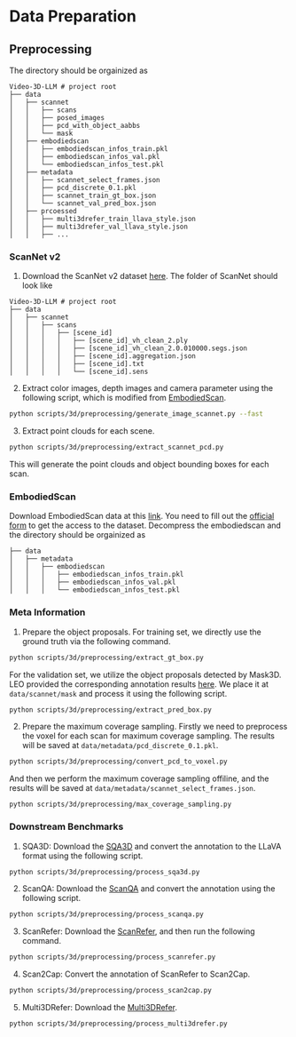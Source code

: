 # Data Preparation

## Preprocessing
The directory should be orgainized as 
```
Video-3D-LLM # project root
├── data
│   ├── scannet
│   │   ├── scans
│   │   ├── posed_images
│   │   ├── pcd_with_object_aabbs
│   │   └── mask
│   ├── embodiedscan
│   │   ├── embodiedscan_infos_train.pkl
│   │   ├── embodiedscan_infos_val.pkl
│   │   └── embodiedscan_infos_test.pkl
│   ├── metadata
│   │   ├── scannet_select_frames.json
│   │   ├── pcd_discrete_0.1.pkl
│   │   ├── scannet_train_gt_box.json
│   │   └── scannet_val_pred_box.json
│   ├── prcoessed
│   │   ├── multi3drefer_train_llava_style.json
│   │   ├── multi3drefer_val_llava_style.json
│   │   ├── ...
```
### ScanNet v2
1. Download the ScanNet v2 dataset [here](http://www.scan-net.org/). The folder of ScanNet should look like
```
Video-3D-LLM # project root
├── data
│   ├── scannet
│   │   ├── scans
│   │   │   ├── [scene_id]
│   │   │   │   ├── [scene_id]_vh_clean_2.ply
│   │   │   │   ├── [scene_id]_vh_clean_2.0.010000.segs.json
│   │   │   │   ├── [scene_id].aggregation.json
│   │   │   │   ├── [scene_id].txt
│   │   │   │   └── [scene_id].sens
```

2. Extract color images, depth images and camera parameter using the following script, which is modified from [EmbodiedScan](https://github.com/OpenRobotLab/EmbodiedScan/blob/main/embodiedscan/converter/generate_image_scannet.py).
```bash
python scripts/3d/preprocessing/generate_image_scannet.py --fast
```

3. Extract point clouds for each scene.
```bash
python scripts/3d/preprocessing/extract_scannet_pcd.py
```
This will generate the point clouds and object bounding boxes for each scan.


### EmbodiedScan
Download EmbodiedScan data at this [link](https://github.com/OpenRobotLab/EmbodiedScan/tree/main/data). You need to fill out the [official form](https://docs.google.com/forms/d/e/1FAIpQLScUXEDTksGiqHZp31j7Zp7zlCNV7p_08uViwP_Nbzfn3g6hhw/viewform) to get the access to the dataset. Decompress the embodiedscan and the directory should be orgainized as
```
├── data
│   ├── metadata
│   │   ├── embodiedscan
│   │   │   ├── embodiedscan_infos_train.pkl
│   │   │   ├── embodiedscan_infos_val.pkl
│   │   │   └── embodiedscan_infos_test.pkl
```

### Meta Information
1. Prepare the object proposals. For training set, we directly use the ground truth via the following command.
```bash
python scripts/3d/preprocessing/extract_gt_box.py
```
For the validation set, we utilize the object proposals detected by Mask3D. LEO provided the corresponding annotation results [here](https://huggingface.co/datasets/huangjy-pku/LEO_data/blob/main/mask.zip). We place it at `data/scannet/mask` and process it using the following script.
```bash
python scripts/3d/preprocessing/extract_pred_box.py
```

2. Prepare the maximum coverage sampling. Firstly we need to preprocess the voxel for each scan for maximum coverage sampling. The results will be saved at `data/metadata/pcd_discrete_0.1.pkl`.
```bash
python scripts/3d/preprocessing/convert_pcd_to_voxel.py
```
And then we perform the maximum coverage sampling offiline, and the results will be saved at `data/metadata/scannet_select_frames.json`.
```
python scripts/3d/preprocessing/max_coverage_sampling.py
```

### Downstream Benchmarks
1. SQA3D: Download the [SQA3D](https://github.com/SilongYong/SQA3D?tab=readme-ov-file) and convert the annotation to the LLaVA format using the following script.
```bash
python scripts/3d/preprocessing/process_sqa3d.py
```

2. ScanQA: Download the [ScanQA](https://github.com/ATR-DBI/ScanQA/blob/main/docs/dataset.md) and convert the annotation using the following script.
```bash
python scripts/3d/preprocessing/process_scanqa.py
```

3. ScanRefer: Download the [ScanRefer](https://daveredrum.github.io/ScanRefer/), and then run the following command.
```bash
python scripts/3d/preprocessing/process_scanrefer.py
```

4. Scan2Cap: Convert the annotation of ScanRefer to Scan2Cap.
```bash
python scripts/3d/preprocessing/process_scan2cap.py
```

5. Multi3DRefer: Download the [Multi3DRefer](https://github.com/3dlg-hcvc/M3DRef-CLIP).
```bash
python scripts/3d/preprocessing/process_multi3drefer.py
```